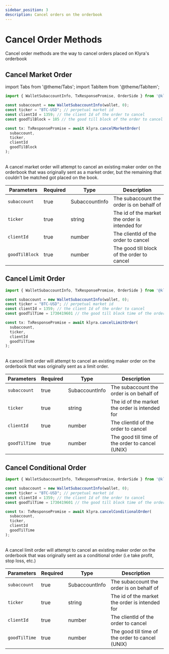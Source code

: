 ```yaml
---
sidebar_position: 3
description: Cancel orders on the orderbook
---
```


# Cancel Order Methods

Cancel order methods are the way to cancel orders placed on Klyra's orderbook

## Cancel Market Order

import Tabs from '@theme/Tabs';
import TabItem from '@theme/TabItem';

<Tabs>
  <TabItem value="typescript" label="TypeScript" default>

```typescript
import { WalletSubaccountInfo, TxResponsePromise, OrderSide } from '@klyra/core';

const subaccount = new WalletSubaccountInfo(wallet, 0);
const ticker = "BTC-USD"; // perpetual market id
const clientId = 1359; // the client Id of the order to cancel
const goodTilBlock = 185 // the good till block of the order to cancel

const tx: TxResponsePromise = await klyra.cancelMarketOrder(
  subaccount,
  ticker,
  clientId
  goodTilBlock
);
```

  </TabItem>
</Tabs>

<br />
A cancel market order will attempt to cancel an existing maker order on the orderbook that was originally sent as a market order, but the remaining that couldn't be matched got placed on the book.
<br />

| Parameters     | Required | Type           | Description                                    |
| -------------- | -------- | -------------- | ---------------------------------------------- |
| `subaccount`   | true     | SubaccountInfo | The subaccount the order is on behalf of       |
| `ticker`       | true     | string         | The id of the market the order is intended for |
| `clientId`     | true     | number         | The clientId of the order to cancel            |
| `goodTilBlock` | true     | number         | The good till block of the order to cancel     |

## Cancel Limit Order

<Tabs>
  <TabItem value="typescript" label="TypeScript" default>

```typescript
import { WalletSubaccountInfo, TxResponsePromise, OrderSide } from '@klyra/core';

const subaccount = new WalletSubaccountInfo(wallet, 0);
const ticker = "BTC-USD"; // perpetual market id
const clientId = 1359; // the client Id of the order to cancel
const goodTilTime = 1730419601 // the good till block time of the order to cancel (UNIX)

const tx: TxResponsePromise = await klyra.cancelLimitOrder(
  subaccount,
  ticker,
  clientId
  goodTilTime
);
```

  </TabItem>
</Tabs>

<br />
A cancel limit order will attempt to cancel an existing maker order on the orderbook that was originally sent as a limit order.
<br />

| Parameters    | Required | Type           | Description                                      |
| ------------- | -------- | -------------- | ------------------------------------------------ |
| `subaccount`  | true     | SubaccountInfo | The subaccount the order is on behalf of         |
| `ticker`      | true     | string         | The id of the market the order is intended for   |
| `clientId`    | true     | number         | The clientId of the order to cancel              |
| `goodTilTime` | true     | number         | The good till time of the order to cancel (UNIX) |

## Cancel Conditional Order

<Tabs>
  <TabItem value="typescript" label="TypeScript" default>

```typescript
import { WalletSubaccountInfo, TxResponsePromise, OrderSide } from '@klyra/core';

const subaccount = new WalletSubaccountInfo(wallet, 0);
const ticker = "BTC-USD"; // perpetual market id
const clientId = 1359; // the client Id of the order to cancel
const goodTilTime = 1730419601 // the good till block time of the order to cancel (UNIX)

const tx: TxResponsePromise = await klyra.cancelConditionalOrder(
  subaccount,
  ticker,
  clientId
  goodTilTime
);
```

  </TabItem>
</Tabs>

<br />
A cancel limit order will attempt to cancel an existing maker order on the orderbook that was originally sent as a conditional order (i.e take profit, stop loss, etc.)
<br />

| Parameters    | Required | Type           | Description                                      |
| ------------- | -------- | -------------- | ------------------------------------------------ |
| `subaccount`  | true     | SubaccountInfo | The subaccount the order is on behalf of         |
| `ticker`      | true     | string         | The id of the market the order is intended for   |
| `clientId`    | true     | number         | The clientId of the order to cancel              |
| `goodTilTime` | true     | number         | The good till time of the order to cancel (UNIX) |
